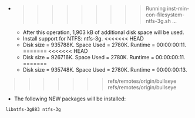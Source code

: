 * >>>>>>>>> Running inst-min-con-filesystem-ntfs-3g.sh ...
  * After this operation, 1,903 kB of additional disk space will be used.
  * Install support for NTFS: ntfs-3g.
<<<<<<< HEAD
  * Disk size = 935788K. Space Used = 2780K. Runtime = 00:00:00:11.
=======
<<<<<<< HEAD
  * Disk size = 926716K. Space Used = 2780K. Runtime = 00:00:00:11.
=======
  * Disk size = 935748K. Space Used = 2780K. Runtime = 00:00:00:13.
>>>>>>> refs/remotes/origin/bullseye
>>>>>>> refs/remotes/origin/bullseye
  * The following NEW packages will be installed:
  ```bash
libntfs-3g883 ntfs-3g
  ```
